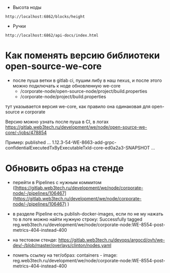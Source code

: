 - Высота ноды
```
http://localhost:6862/blocks/height
```
- Ручки
```
http://localhost:6862/api-docs/index.html
```
# Как поменять версию библиотеки open-source-we-core

- после пуша ветки в gitlab ci, пушим либу в наш nexus, и после этого можно подключать к ноде обновленную we-core
	- /corporate-node/open-source-node/project/build.properties
	- /corporate-node/project/build.properties

тут указывается версия we-core, как правило она одинаковая для open-source и corporate

Версию можно узнать после пуша в CI, в логах
https://gitlab.web3tech.ru/development/we/node/open-source-we-core/-/jobs/478854

Пример: published ... 1.12.3-54-WE-8663-add-grpc-confidentialExecutedTxByExecutableTxId-core-ed0a2a3-SNAPSHOT ...

# Обновить образ на стенде

- перейти в Pipelines с нужным коммитом ([https://gitlab.web3tech.ru/development/we/node/corporate-node/-/pipelines/106467](https://gitlab.web3tech.ru/development/we/node/corporate-node/-/pipelines/106467) )

- в разделе Pipeline есть publish-docker-images, если по не му нажать то в логе можно найти нужную строку: Successfully tagged reg.web3tech.ru/development/we/node/corporate-node:WE-8554-post-metrics-404-instead-400

- на тестовом стенде: https://gitlab.web3tech.ru/devops/argocd/ovh/we-dev/-/blob/master/overlays/clinton/nodes.yaml

- пометь ссылку на тег/образ: containers - image: reg.web3tech.ru/development/we/node/corporate-node:WE-8554-post-metrics-404-instead-400

